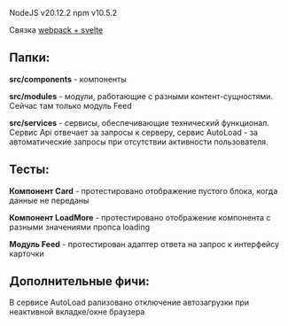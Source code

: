 NodeJS v20.12.2
npm v10.5.2

Связка [webpack + svelte](https://dev.to/sam_621/svelte-with-webpack-5-and-babel-1b03)

## Папки:

**src/components** - компоненты

**src/modules** - модули, работающие с разными контент-сущностями.
Сейчас там только модуль Feed

**src/services** - сервисы, обеспечивающие технический функционал.
Сервис Api отвечает за запросы к серверу, сервис AutoLoad -
за автоматические запросы при отсутствии активности пользователя.

## Тесты:

**Компонент Card** - протестировано отображение пустого блока,
когда данные не переданы

**Компонент LoadMore** - протестировано отображение компонента
с разными значениями пропса loading

**Модуль Feed** - протестирован адаптер ответа на запрос
к интерфейсу карточки

## Дополнительные фичи:

В сервисе AutoLoad рализовано отключение автозагрузки
при неактивной вкладке/окне браузера
